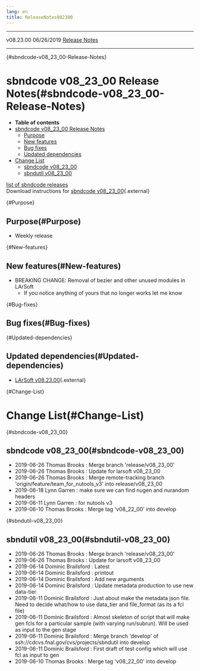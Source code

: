 ```yaml
---
lang: en
title: ReleaseNotes082300
---
```


  ----------- ------------ -- -- ------------------------------------------------------
  v08.23.00   06/26/2019         [Release Notes](ReleaseNotes082300.html)
  ----------- ------------ -- -- ------------------------------------------------------

{#sbndcode-v08_23_00-Release-Notes}

sbndcode v08\_23\_00 Release Notes(#sbndcode-v08_23_00-Release-Notes)
======================================================================================

-   **Table of contents**
-   [sbndcode v08\_23\_00 Release
    Notes](#sbndcode-v08_23_00-Release-Notes)
    -   [Purpose](#Purpose)
    -   [New features](#New-features)
    -   [Bug fixes](#Bug-fixes)
    -   [Updated dependencies](#Updated-dependencies)
-   [Change List](#Change-List)
    -   [sbndcode v08\_23\_00](#sbndcode-v08_23_00)
    -   [sbndutil v08\_23\_00](#sbndutil-v08_23_00)

[list of sbndcode
releases](List_of_SBND_code_releases.html)\
Download instructions for [sbndcode
v08\_23\_00](http://scisoft.fnal.gov/scisoft/bundles/sbnd/v08_23_00/sbndcode-v08_23_00.html){.external}

{#Purpose}

Purpose(#Purpose)
----------------------------------

-   Weekly release

{#New-features}

New features(#New-features)
--------------------------------------------

-   BREAKING CHANGE: Removal of bezier and other unused modules in
    LArSoft
    -   If you notice anything of yours that no longer works let me know

{#Bug-fixes}

Bug fixes(#Bug-fixes)
--------------------------------------

{#Updated-dependencies}

Updated dependencies(#Updated-dependencies)
------------------------------------------------------------

-   [LArSoft
    v08.23.00](https://cdcvs.fnal.gov/redmine/projects/larsoft/wiki/ReleaseNotes082300){.external}

{#Change-List}

Change List(#Change-List)
==========================================

{#sbndcode-v08_23_00}

sbndcode v08\_23\_00(#sbndcode-v08_23_00)
----------------------------------------------------------

-   2019-06-26 Thomas Brooks : Merge branch \'release/v08\_23\_00\'
-   2019-06-26 Thomas Brooks : Update for larsoft v08\_23\_00
-   2019-06-26 Thomas Brooks : Merge remote-tracking branch
    \'origin/feature/team\_for\_nutools\_v3\' into release/v08\_23\_00
-   2019-06-18 Lynn Garren : make sure we can find nugen and nurandom
    headers
-   2019-06-11 Lynn Garren : for nutools v3
-   2019-06-10 Thomas Brooks : Merge tag \'v08\_22\_00\' into develop

{#sbndutil-v08_23_00}

sbndutil v08\_23\_00(#sbndutil-v08_23_00)
----------------------------------------------------------

-   2019-06-26 Thomas Brooks : Merge branch \'release/v08\_23\_00\'
-   2019-06-26 Thomas Brooks : Update for larsoft v08\_23\_00
-   2019-06-14 Dominic Brailsford : Latest
-   2019-06-14 Dominic Brailsford : printout
-   2019-06-14 Dominic Brailsford : Add new arguments
-   2019-06-14 Dominic Brailsford : Update metadata production to use
    new data-tier
-   2019-06-11 Dominic Brailsford : Just about make the metadata json
    file. Need to decide what/how to use data\_tier and file\_format (as
    its a fcl file)
-   2019-06-11 Dominic Brailsford : Almost skeleton of script that will
    make gen fcls for a particular sample (with varying run/subrun).
    Will be used as input to the gen stage
-   2019-06-11 Dominic Brailsford : Merge branch \'develop\' of
    ssh://cdcvs.fnal.gov/cvs/projects/sbndutil into develop
-   2019-06-11 Dominic Brailsford : First draft of test config which
    will use fcl as input to gen
-   2019-06-10 Thomas Brooks : Merge tag \'v08\_22\_00\' into develop

